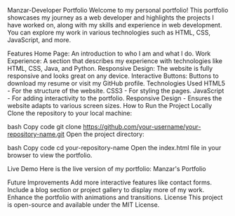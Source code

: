 Manzar-Developer Portfolio
Welcome to my personal portfolio! This portfolio showcases my journey as a web developer and highlights the projects I have worked on, along with my skills and experience in web development. You can explore my work in various technologies such as HTML, CSS, JavaScript, and more.

Features
Home Page: An introduction to who I am and what I do.
Work Experience: A section that describes my experience with technologies like HTML, CSS, Java, and Python.
Responsive Design: The website is fully responsive and looks great on any device.
Interactive Buttons: Buttons to download my resume or visit my GitHub profile.
Technologies Used
HTML5 - For the structure of the website.
CSS3 - For styling the pages.
JavaScript - For adding interactivity to the portfolio.
Responsive Design - Ensures the website adapts to various screen sizes.
How to Run the Project Locally
Clone the repository to your local machine:

bash
Copy code
git clone https://github.com/your-username/your-repository-name.git
Open the project directory:

bash
Copy code
cd your-repository-name
Open the index.html file in your browser to view the portfolio.

Live Demo
Here is the live version of my portfolio:
Manzar's Portfolio

Future Improvements
Add more interactive features like contact forms.
Include a blog section or project gallery to display more of my work.
Enhance the portfolio with animations and transitions.
License
This project is open-source and available under the MIT License.


